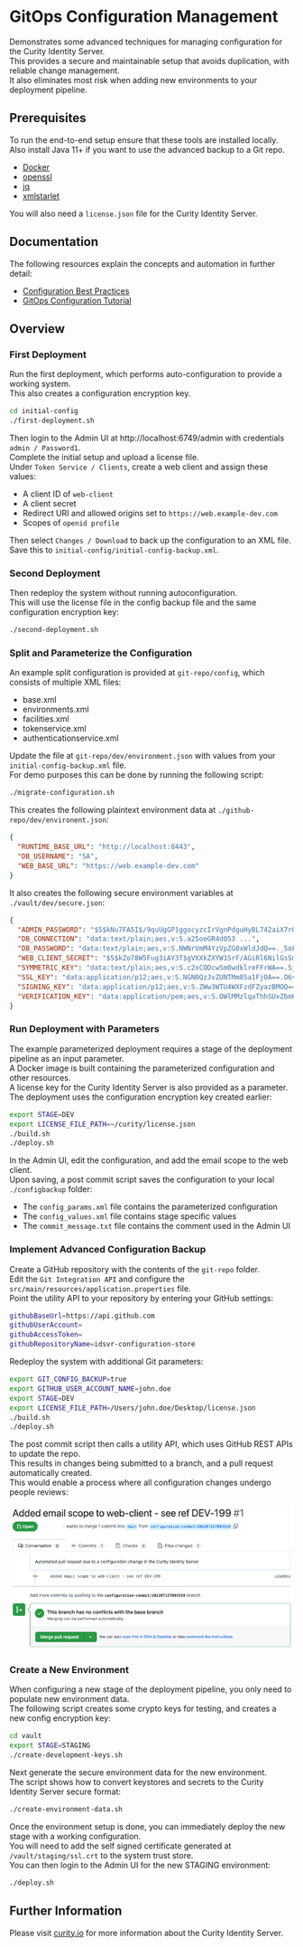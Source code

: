 # GitOps Configuration Management

Demonstrates some advanced techniques for managing configuration for the Curity Identity Server.\
This provides a secure and maintainable setup that avoids duplication, with reliable change management.\
It also eliminates most risk when adding new environments to your deployment pipeline.

## Prerequisites

To run the end-to-end setup ensure that these tools are installed locally.\
Also install Java 11+ if you want to use the advanced backup to a Git repo.

- [Docker](https://www.docker.com/products/docker-desktop)
- [openssl](https://www.openssl.org/source/)
- [jq](https://stedolan.github.io/jq/download/)
- [xmlstarlet](http://xmlstar.sourceforge.net/)

You will also need a `license.json` file for the Curity Identity Server.

## Documentation

The following resources explain the concepts and automation in further detail:

- [Configuration Best Practices](https://curity.io/resources/learn/configuration-best-practices)
- [GitOps Configuration Tutorial](https://curity.io/resources/learn/gitops-configuration-management)

## Overview

### First Deployment

Run the first deployment, which performs auto-configuration to provide a working system.\
This also creates a configuration encryption key.

```bash
cd initial-config
./first-deployment.sh
```

Then login to the Admin UI at http://localhost:6749/admin with credentials `admin / Password1`.\
Complete the initial setup and upload a license file.\
Under `Token Service / Clients`, create a web client and assign these values:

- A client ID of `web-client`
- A client secret
- Redirect URI and allowed origins set to `https://web.example-dev.com`
- Scopes of `openid profile`

Then select `Changes / Download` to back up the configuration to an XML file.\
Save this to `initial-config/initial-config-backup.xml`.

### Second Deployment

Then redeploy the system without running autoconfiguration.\
This will use the license file in the config backup file and the same configuration encryption key:

```bash
./second-deployment.sh
```

### Split and Parameterize the Configuration

An example split configuration is provided at `git-repo/config`, which consists of multiple XML files:

- base.xml
- environments.xml
- facilities.xml
- tokenservice.xml
- authenticationservice.xml

Update the file at `git-repo/dev/environment.json` with values from your `initial-config-backup.xml` file.\
For demo purposes this can be done by running the following script:

```bash
./migrate-configuration.sh
```

This creates the following plaintext environment data at `./github-repo/dev/environent.json`:

```json
{
  "RUNTIME_BASE_URL": "http://localhost:8443",
  "DB_USERNAME": "SA",
  "WEB_BASE_URL": "https://web.example-dev.com"
}
```

It also creates the following secure environment variables at `./vault/dev/secure.json`:

```json
{
  "ADMIN_PASSWORD": "$5$kNu7FA5I$/9quUgGP1ggocyzcIrVgnPdguHyBL742aiX7rQJMA86",
  "DB_CONNECTION": "data:text/plain;aes,v:S.a25oeGR4d053 ...",
  "DB_PASSWORD": "data:text/plain;aes,v:S.NWNrVmM4YzVpZG0xWldJdQ==._5oFM ...",
  "WEB_CLIENT_SECRET": "$5$kZo78W5Fug3iAY3T$gVXXkZXYW1SrF/AGiRl6NilGsSmLuqSW0JDG7SN6B92",
  "SYMMETRIC_KEY": "data:text/plain;aes,v:S.c2xCODcwSm0wdklreFFrWA==.SjN12C2S ...",
  "SSL_KEY": "data:application/p12;aes,v:S.NGN0QzJvZUNTMm85a1FjOA==.O6v7dR ...",
  "SIGNING_KEY": "data:application/p12;aes,v:S.ZWw3WTU4WXFzdFZyazBMOQ==.lDKmjCGbFVP54OoITOwnOQ==.vdRzw1juq ...",
  "VERIFICATION_KEY": "data:application/pem;aes,v:S.OWlMMzlqaThhSUxZbmR4TA==.0Hi0WUsPSfxw75t9eSfymw== ..."
}
```

### Run Deployment with Parameters

The example parameterized deployment requires a stage of the deployment pipeline as an input parameter.\
A Docker image is built containing the parameterized configuration and other resources.\
A license key for the Curity Identity Server is also provided as a parameter.\
The deployment uses the configuration encryption key created earlier:

```bash
export STAGE=DEV
export LICENSE_FILE_PATH=~/curity/license.json
./build.sh
./deploy.sh
```

In the Admin UI, edit the configuration, and add the email scope to the web client.\
Upon saving, a post commit script saves the configuration to your local `./configbackup` folder:

- The `config_params.xml` file contains the parameterized configuration
- The `config_values.xml` file contains stage specific values
- The `commit_message.txt` file contains the comment used in the Admin UI

### Implement Advanced Configuration Backup

Create a GitHub repository with the contents of the `git-repo` folder.\
Edit the `Git Integration API` and configure the `src/main/resources/application.properties` file.\
Point the utility API to your repository by entering your GitHub settings:

```bash
githubBaseUrl=https://api.github.com
githubUserAccount=
githubAccessToken=
githubRepositoryName=idsvr-configuration-store
```

Redeploy the system with additional Git parameters:

```bash
export GIT_CONFIG_BACKUP=true
export GITHUB_USER_ACCOUNT_NAME=john.doe
export STAGE=DEV
export LICENSE_FILE_PATH=/Users/john.doe/Desktop/license.json
./build.sh
./deploy.sh
```

The post commit script then calls a utility API, which uses GitHub REST APIs to update the repo.\
This results in changes being submitted to a branch, and a pull request automatically created.\
This would enable a process where all configuration changes undergo people reviews:

![Pull Request](doc/pull-request.png)

### Create a New Environment

When configuring a new stage of the deployment pipeline, you only need to populate new environment data.\
The following script creates some crypto keys for testing, and creates a new config encryption key:

```bash
cd vault
export STAGE=STAGING
./create-development-keys.sh
```

Next generate the secure environment data for the new environment.\
The script shows how to convert keystores and secrets to the Curity Identity Server secure format:

```bash
./create-environment-data.sh
```

Once the environment setup is done, you can immediately deploy the new stage with a working configuration.\
You will need to add the self signed certificate generated at `/vault/staging/ssl.crt` to the system trust store.\
You can then login to the Admin UI for the new STAGING environment:

```bash
./deploy.sh
```

## Further Information

Please visit [curity.io](https://curity.io/) for more information about the Curity Identity Server.
